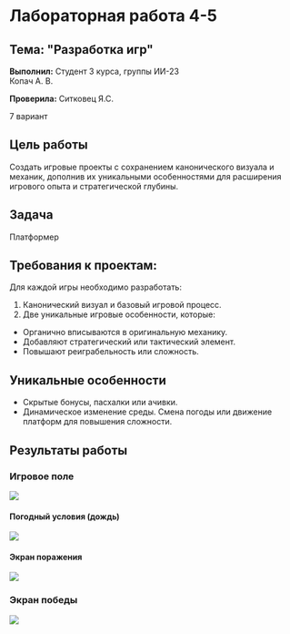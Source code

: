 # Лабораторная работа 4-5

## Тема: "Разработка игр"

**Выполнил:**
Студент 3 курса, группы ИИ-23  
Копач А. В.

**Проверила:**
Ситковец Я.С.

7 вариант

## Цель работы

  Создать игровые проекты с сохранением канонического визуала и механик, дополнив их уникальными особенностями для расширения игрового опыта и стратегической глубины.

## Задача

Платформер


## Требования к проектам:

Для каждой игры необходимо разработать:
1. Канонический визуал и базовый игровой процесс.
2. Две уникальные игровые особенности, которые:
- Органично вписываются в оригинальную механику.
- Добавляют стратегический или тактический элемент.
- Повышают реиграбельность или сложность.
 
## Уникальные особенности

 - Скрытые бонусы, пасхалки или ачивки.
 - Динамическое изменение среды. Смена погоды или движение
платформ для повышения сложности. 

## Результаты работы

### Игровое поле
 ![](image/1.png)
#### Погодный условия (дождь)
 ![](image/2.png)
#### Экран поражения
 ![](image/3.png)
### Экран победы
 ![](image/4.png)
